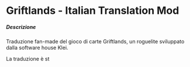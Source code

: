 # Griftlands - Italian Translation Mod

##### Descrizione
Traduzione fan-made del gioco di carte Griftlands, un roguelite sviluppato dalla software house Klei.

La traduzione è st
